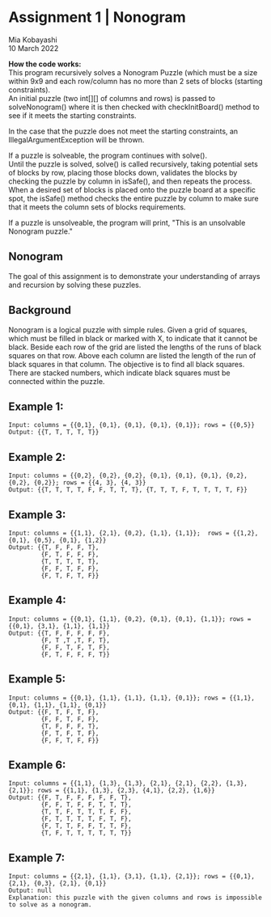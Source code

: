 # Assignment 1 | Nonogram
Mia Kobayashi  
10 March 2022  

**How the code works:**  
This program recursively solves a Nonogram Puzzle (which must be a size within 9x9 and each row/column has no more than 2 sets of blocks (starting constraints).  
An initial puzzle (two int[][] of columns and rows) is passed to solveNonogram() where it is then checked with checkInitBoard() method to see if it meets the starting constraints.  

In the case that the puzzle does not meet the starting constraints, an IllegalArgumentException will be thrown.  

If a puzzle is solveable, the program continues with solve().  
Until the puzzle is solved, solve() is called recursively, taking potential sets of blocks by row, placing those blocks down, validates the blocks by checking the puzzle by column in isSafe(), and then repeats the process.  
When a desired set of blocks is placed onto the puzzle board at a specific spot, the isSafe() method checks the entire puzzle by column to make sure that it meets the column sets of blocks requirements.  

If a puzzle is unsolveable, the program will print, "This is an unsolvable Nonogram puzzle."  

## Nonogram

The goal of this assignment is to demonstrate your understanding of arrays and recursion by solving these puzzles. 

## Background

Nonogram is a logical puzzle with simple rules. Given a grid of squares, which must be filled in black or marked with X, to indicate that it cannot be black. Beside each row of the grid are listed the lengths of the runs of black squares on that row. Above each column are listed the length of the run of black squares in that column. The objective is to find all black squares. There are stacked numbers, which indicate black squares must be connected within the puzzle. 

## Example 1:
<pre><code>Input: columns = {{0,1}, {0,1}, {0,1}, {0,1}, {0,1}}; rows = {{0,5}}
Output: {{T, T, T, T, T}}
</code></pre>

## Example 2:
<pre><code>Input: columns = {{0,2}, {0,2}, {0,2}, {0,1}, {0,1}, {0,1}, {0,2}, {0,2}, {0,2}}; rows = {{4, 3}, {4, 3}}
Output: {{T, T, T, T, F, F, T, T, T}, {T, T, T, F, T, T, T, T, F}}
</code></pre>

## Example 3:
<pre><code>Input: columns = {{1,1}, {2,1}, {0,2}, {1,1}, {1,1}};  rows = {{1,2}, {0,1}, {0,5}, {0,1}, {1,2}}
Output: {{T, F, F, F, T},
         {F, T, F, F, F},
         {T, T, T, T, T},
         {F, F, T, F, F},
         {F, T, F, T, F}}
</code></pre>

## Example 4: 
<pre><code>Input: columns = {{0,1}, {1,1}, {0,2}, {0,1}, {0,1}, {1,1}}; rows = {{0,1}, {3,1}, {1,1}, {1,1}}
Output: {{T, F, F, F, F, F},
         {F, T ,T ,T, F, T},
         {F, F, T, F, T, F},
         {F, T, F, F, F, T}}
</code></pre>
         
## Example 5:
<pre><code>Input: columns = {{0,1}, {1,1}, {1,1}, {1,1}, {0,1}}; rows = {{1,1}, {0,1}, {1,1}, {1,1}, {0,1}}
Output: {{F, T, F, T, F},
         {F, F, T, F, F},
         {T, F, F, F, T},
         {F, T, F, T, F},
         {F, F, T, F, F}}
</code></pre>
         
## Example 6:
<pre><code>Input: columns = {{1,1}, {1,3}, {1,3}, {2,1}, {2,1}, {2,2}, {1,3}, {2,1}}; rows = {{1,1}, {1,3}, {2,3}, {4,1}, {2,2}, {1,6}}
Output: {{F, T, F, F, F, F, F, T},
         {F, F, T, F, F, T, T, T},
         {T, T, F, T, T, T, F, F},
         {F, T, T, T, T, F, T, F},
         {F, T, T, F, F, T, T, F},
         {T, F, T, T, T, T, T, T}}
</code></pre>
         
## Example 7:
<pre><code>Input: columns = {{2,1}, {1,1}, {3,1}, {1,1}, {2,1}}; rows = {{0,1}, {2,1}, {0,3}, {2,1}, {0,1}}
Output: null
Explanation: this puzzle with the given columns and rows is impossible to solve as a nonogram.
</code></pre>
